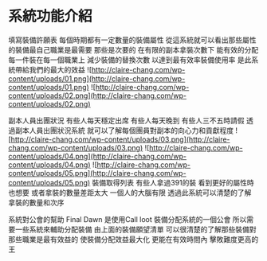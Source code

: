 # 系統功能介紹

填寫裝備許願表 每個時期都有一定數量的裝備屬性 從這系統就可以看出那些屬性的裝備最自己職業是最需要 那些是次要的 在有限的副本拿裝次數下 能有效的分配每一件裝在每一個職業上 減少裝備的替換次數 以達到最有效率裝備使用率 是此系統帶給我們的最大的效益 
![http://claire-chang.com/wp-content/uploads/01.png](http://claire-chang.com/wp-content/uploads/01.png)
![http://claire-chang.com/wp-content/uploads/02.png](http://claire-chang.com/wp-content/uploads/02.png)

副本人員出團狀況 有些人每天穩定出席 有些人每天晚到 有些人三不五時請假 透過副本人員出團狀況系統 就可以了解每個團員對副本的向心力和貢獻程度 
![http://claire-chang.com/wp-content/uploads/03.png](http://claire-chang.com/wp-content/uploads/03.png)
![http://claire-chang.com/wp-content/uploads/04.png](http://claire-chang.com/wp-content/uploads/04.png)
![http://claire-chang.com/wp-content/uploads/05.png](http://claire-chang.com/wp-content/uploads/05.png)
裝備取得列表 有些人拿過391的裝 看到更好的屬性時也想要 或者拿裝的數量差距太大 一個人的大腦有限 透過此系統可以清楚的了解 拿裝的數量和次序 

系統對公會的幫助 Final Dawn 是使用Call loot 裝備分配系統的一個公會 所以需要一些系統來輔助分配裝備 由上面的裝備願望清單 可以很清楚的了解那些裝備對那些職業是最有效益的 使裝備分配效益最大化 更能在有效時間內 擊敗難度更高的王 
